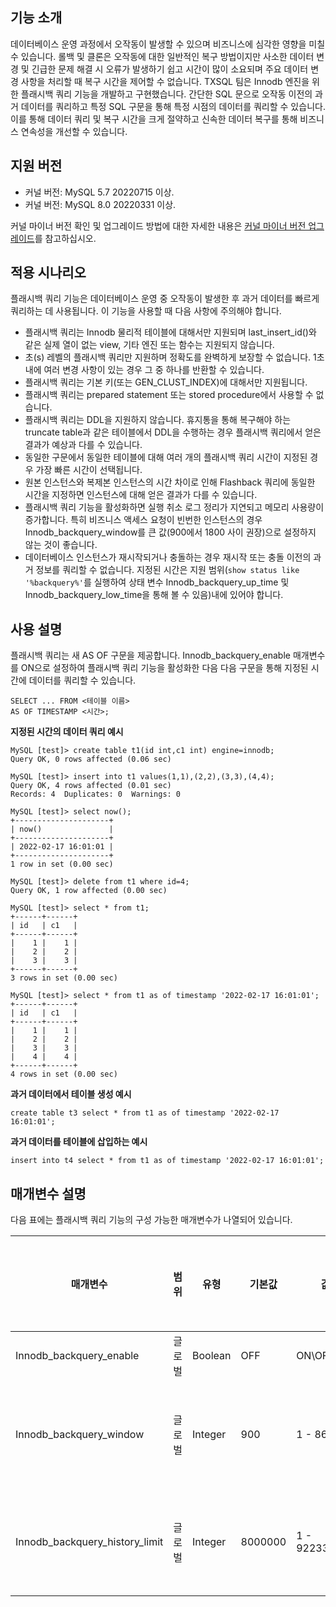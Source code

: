 ## 기능 소개
데이터베이스 운영 과정에서 오작동이 발생할 수 있으며 비즈니스에 심각한 영향을 미칠 수 있습니다. 롤백 및 클론은 오작동에 대한 일반적인 복구 방법이지만 사소한 데이터 변경 및 긴급한 문제 해결 시 오류가 발생하기 쉽고 시간이 많이 소요되며 주요 데이터 변경 사항을 처리할 때 복구 시간을 제어할 수 없습니다.
TXSQL 팀은 Innodb 엔진을 위한 플래시백 쿼리 기능을 개발하고 구현했습니다. 간단한 SQL 문으로 오작동 이전의 과거 데이터를 쿼리하고 특정 SQL 구문을 통해 특정 시점의 데이터를 쿼리할 수 있습니다. 이를 통해 데이터 쿼리 및 복구 시간을 크게 절약하고 신속한 데이터 복구를 통해 비즈니스 연속성을 개선할 수 있습니다.

## 지원 버전
- 커널 버전: MySQL 5.7 20220715 이상.
- 커널 버전: MySQL 8.0 20220331 이상.

커널 마이너 버전 확인 및 업그레이드 방법에 대한 자세한 내용은 [커널 마이너 버전 업그레이드](https://intl.cloud.tencent.com/document/product/236/36816)를 참고하십시오.

## 적용 시나리오
플래시백 쿼리 기능은 데이터베이스 운영 중 오작동이 발생한 후 과거 데이터를 빠르게 쿼리하는 데 사용됩니다.
이 기능을 사용할 때 다음 사항에 주의해야 합니다.
- 플래시백 쿼리는 Innodb 물리적 테이블에 대해서만 지원되며 last_insert_id()와 같은 실제 열이 없는 view, 기타 엔진 또는 함수는 지원되지 않습니다.
- 초(s) 레벨의 플래시백 쿼리만 지원하며 정확도를 완벽하게 보장할 수 없습니다. 1초 내에 여러 변경 사항이 있는 경우 그 중 하나를 반환할 수 있습니다.
- 플래시백 쿼리는 기본 키(또는 GEN_CLUST_INDEX)에 대해서만 지원됩니다.
- 플래시백 쿼리는 prepared statement 또는 stored procedure에서 사용할 수 없습니다.
- 플래시백 쿼리는 DDL을 지원하지 않습니다. 휴지통을 통해 복구해야 하는 truncate table과 같은 테이블에서 DDL을 수행하는 경우 플래시백 쿼리에서 얻은 결과가 예상과 다를 수 있습니다.
- 동일한 구문에서 동일한 테이블에 대해 여러 개의 플래시백 쿼리 시간이 지정된 경우 가장 빠른 시간이 선택됩니다.
- 원본 인스턴스와 복제본 인스턴스의 시간 차이로 인해 Flashback 쿼리에 동일한 시간을 지정하면 인스턴스에 대해 얻은 결과가 다를 수 있습니다.
- 플래시백 쿼리 기능을 활성화하면 실행 취소 로그 정리가 지연되고 메모리 사용량이 증가합니다. 특히 비즈니스 액세스 요청이 빈번한 인스턴스의 경우 Innodb_backquery_window를 큰 값(900에서 1800 사이 권장)으로 설정하지 않는 것이 좋습니다.
- 데이터베이스 인스턴스가 재시작되거나 충돌하는 경우 재시작 또는 충돌 이전의 과거 정보를 쿼리할 수 없습니다. 지정된 시간은 지원 범위(`show status like '%backquery%'`를 실행하여 상태 변수 Innodb_backquery_up_time 및 Innodb_backquery_low_time을 통해 볼 수 있음)내에 있어야 합니다.

## 사용 설명
플래시백 쿼리는 새 AS OF 구문을 제공합니다. Innodb_backquery_enable 매개변수를 ON으로 설정하여 플래시백 쿼리 기능을 활성화한 다음 다음 구문을 통해 지정된 시간에 데이터를 쿼리할 수 있습니다.
```
SELECT ... FROM <테이블 이름>
AS OF TIMESTAMP <시간>;
```
**지정된 시간의 데이터 쿼리 예시**
```
MySQL [test]> create table t1(id int,c1 int) engine=innodb;
Query OK, 0 rows affected (0.06 sec)

MySQL [test]> insert into t1 values(1,1),(2,2),(3,3),(4,4);
Query OK, 4 rows affected (0.01 sec)
Records: 4  Duplicates: 0  Warnings: 0

MySQL [test]> select now();
+---------------------+
| now()               |
+---------------------+
| 2022-02-17 16:01:01 |
+---------------------+
1 row in set (0.00 sec)

MySQL [test]> delete from t1 where id=4;
Query OK, 1 row affected (0.00 sec)

MySQL [test]> select * from t1;
+------+------+
| id   | c1   |
+------+------+
|    1 |    1 |
|    2 |    2 |
|    3 |    3 |
+------+------+
3 rows in set (0.00 sec)

MySQL [test]> select * from t1 as of timestamp '2022-02-17 16:01:01';
+------+------+
| id   | c1   |
+------+------+
|    1 |    1 |
|    2 |    2 |
|    3 |    3 |
|    4 |    4 |
+------+------+
4 rows in set (0.00 sec)
```
**과거 데이터에서 테이블 생성 예시**
```
create table t3 select * from t1 as of timestamp '2022-02-17 16:01:01';
```
**과거 데이터를 테이블에 삽입하는 예시**
```
insert into t4 select * from t1 as of timestamp '2022-02-17 16:01:01';
```

## 매개변수 설명
다음 표에는 플래시백 쿼리 기능의 구성 가능한 매개변수가 나열되어 있습니다.

| 매개변수 | 범위 |  유형 |  기본값 |  값 범위/유효한 값 |   다시 시작 필요 |  설명 | 
|---------|---------|---------|---------|---------|---------|---------|
| Innodb_backquery_enable | 글로벌 | Boolean | OFF | ON\OFF | No | 플래시백 쿼리 기능의 스위치입니다. | 
| Innodb_backquery_window | 글로벌 | Integer | 900 | 1 - 86400 | No | 플래시백 쿼리의 시간 범위(초)입니다. 이 매개변수의 값이 클수록 플래시백 쿼리에 지원되는 과거 데이터 쿼리 시간이 길어지고 실행 취소 테이블스페이스에서 사용하는 저장 공간이 늘어납니다. | 
| Innodb_backquery_history_limit | 글로벌 | Integer | 8000000 | 1 - 9223372036854476000 | No | 플래시백 쿼리에 대한 undo 연결 목록의 길이입니다. 이 값을 초과하면 Innodb_backquery_window가 무시되고 이전 연결 목록 길이가 이 값보다 작을 때까지 purge가 트리거됩니다. | 




